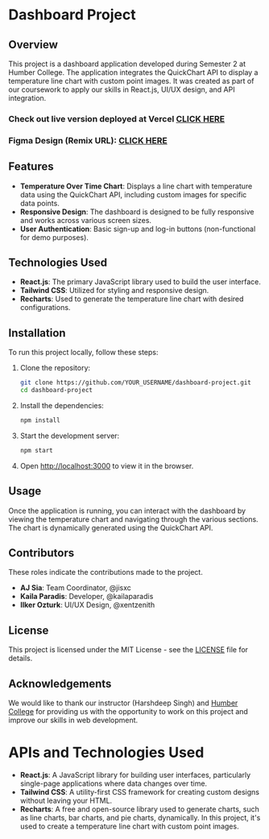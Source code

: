 # Dashboard Project

## Overview
This project is a dashboard application developed during Semester 2 at Humber College. The application integrates the QuickChart API to display a temperature line chart with custom point images. It was created as part of our coursework to apply our skills in React.js, UI/UX design, and API integration.

### Check out live version deployed at Vercel [CLICK HERE](https://weather-final-project.vercel.app/)
### Figma Design (Remix URL): [CLICK HERE](https://www.figma.com/design/jKatsLWXgnzPyvD5s3n9OZ/CPAN144-Weather-App?node-id=2-85&t=8gADczswpfQLeRGL-1)

## Features
- **Temperature Over Time Chart**: Displays a line chart with temperature data using the QuickChart API, including custom images for specific data points.
- **Responsive Design**: The dashboard is designed to be fully responsive and works across various screen sizes.
- **User Authentication**: Basic sign-up and log-in buttons (non-functional for demo purposes).

## Technologies Used
- **React.js**: The primary JavaScript library used to build the user interface.
- **Tailwind CSS**: Utilized for styling and responsive design.
- **Recharts**: Used to generate the temperature line chart with desired configurations.

## Installation
To run this project locally, follow these steps:

1. Clone the repository:
   ```bash
   git clone https://github.com/YOUR_USERNAME/dashboard-project.git
   cd dashboard-project
   ```
2. Install the dependencies:
   ```bash
   npm install
   ```
3. Start the development server:
   ```bash
   npm start
   ```
4. Open [http://localhost:3000](http://localhost:3000) to view it in the browser.

## Usage
Once the application is running, you can interact with the dashboard by viewing the temperature chart and navigating through the various sections. The chart is dynamically generated using the QuickChart API.

## Contributors
These roles indicate the contributions made to the project.
- **AJ Sia**: Team Coordinator, @jisxc
- **Kaila Paradis**: Developer, @kailaparadis
- **Ilker Ozturk**: UI/UX Design, @xentzenith

## License
This project is licensed under the MIT License - see the [LICENSE](LICENSE) file for details.

## Acknowledgements
We would like to thank our instructor (Harshdeep Singh) and [Humber College](https://humber.ca) for providing us with the opportunity to work on this project and improve our skills in web development.

# APIs and Technologies Used
- **React.js**: A JavaScript library for building user interfaces, particularly single-page applications where data changes over time.
- **Tailwind CSS**: A utility-first CSS framework for creating custom designs without leaving your HTML.
- **Recharts**: A free and open-source library used to generate charts, such as line charts, bar charts, and pie charts, dynamically. In this project, it's used to create a temperature line chart with custom point images.